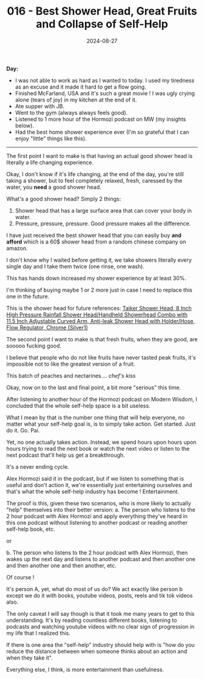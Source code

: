 ﻿---
title: 016 - Best Shower Head, Great Fruits and Collapse of Self-Help
date: 2024-08-27
categories: ["daily"]
tags: posts

---
**Day:**  

- I was not able to work as hard as I wanted to today. I used my tiredness as an excuse and it made it hard to get a flow going.
- Finished McFarland, USA and it's such a great movie ! I was ugly crying alone (tears of joy) in my kitchen at the end of it.
- Ate supper with JB.
- Went to the gym (always always feels good).
- Listened to 1 more hour of the Hormozi podcast on MW (my insights below).
- Had the best home shower experience ever (I'm so grateful that I can enjoy "little" things like this).
---
The first point I want to make is that having an actual good shower head is literally a life changing experience.

Okay, I don't know if it's life changing, at the end of the day, you're still taking a shower, but to feel completely relaxed, fresh, caressed by the water, you **need** a good shower head.

What's a good shower head? Simply 2 things:
1. Shower head that has a large surface area that can cover your body in water.
2. Pressure, pressure, pressure. Good pressure makes all the difference.

I have just received the best shower head that you can easily buy **and afford** which is a 60$ shower head from a random chinese company on amazon.

I don't know why I waited before getting it, we take showers literally every single day and I take them twice (one rinse, one wash).

This has hands down increased my shower experience by at least 30%.

I'm thinking of buying maybe 1 or 2 more just in case I need to replace this one in the future.

This is the shower head for future references: [Taiker Shower Head, 8 Inch High Pressure Rainfall Shower Head/Handheld Showerhead Combo with 11.5 Inch Adjustable Curved Arm, Anti-leak Shower Head with Holder/Hose, Flow Regulator, Chrome (Silver1)](https://www.amazon.ca/dp/B081ZVYQJ4)

The second point I want to make is that fresh fruits, when they are good, are sooooo fucking good.

I believe that people who do not like fruits have never tasted peak fruits, it's impossible not to like the greatest version of a fruit.

This batch of peaches and nectarines.... *chef's kiss*

Okay, now on to the last and final point, a bit more "serious" this time.

After listening to another hour of the Hormozi podcast on Modern Wisdom, I concluded that the whole self-help space is a bit useless.

What I mean by that is the number one thing that will help everyone, no matter what your self-help goal is, is to simply take action. Get started. Just do it. Go. Pai.

Yet, no one actually takes action. Instead, we spend hours upon hours upon hours trying to read the next book or watch the next video or listen to the next podcast that'll help us get a breakthrough.

It's a never ending cycle.

Alex Hormozi said it in the podcast, but if we listen to something that is useful and don't action it, we're essentially just entertaining ourselves and that's what the whole self-help industry has become ! Entertainment.

The proof is this, given these two scenarios, who is more likely to actually "help" themselves into their better version:
a. The person who listens to the 2 hour podcast with Alex Hormozi and apply everything they've heard in this one podcast without listening to another podcast or reading another self-help book, etc.

or

b. The person who listens to the 2 hour podcast with Alex Hormozi, then wakes up the next day and listens to another podcast and then another one and then another one and then another, etc.

Of course !

It's person A, yet, what do most of us do? We act exactly like person b except we do it with books, youtube videos, posts, reels and tik tok videos also.

The only caveat I will say though is that it took me many years to get to this understanding. It's by reading countless different books, listening to podcasts and watching youtube videos with no clear sign of progression in my life that I realized this.

If there is one area the "self-help" industry should help with is "how do you reduce the distance between when someone thinks about an action and when they take it".

Everything else, I think, is more entertainment than usefulness.

